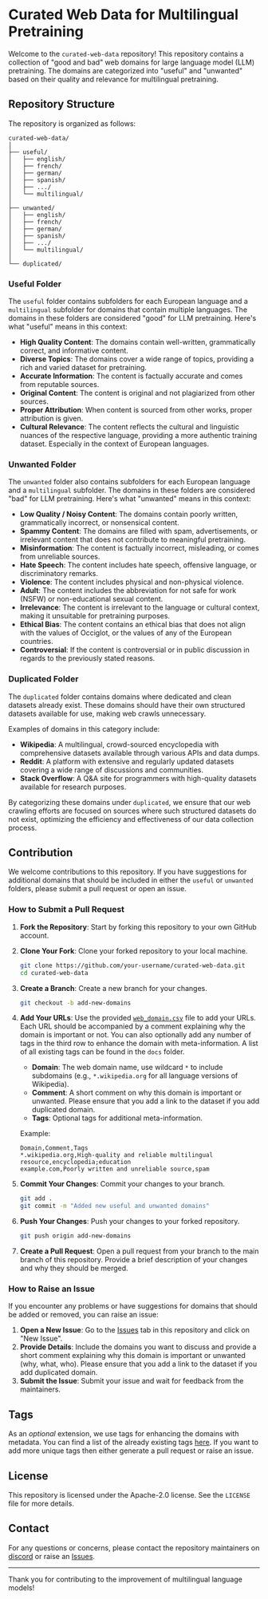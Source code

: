 # Curated Web Data for Multilingual Pretraining

Welcome to the `curated-web-data` repository! This repository contains a collection of "good and bad" web domains for large language model (LLM) pretraining. The domains are categorized into "useful" and "unwanted" based on their quality and relevance for multilingual pretraining. 

## Repository Structure

The repository is organized as follows:

```
curated-web-data/
│
├── useful/
│   ├── english/
│   ├── french/
│   ├── german/
│   ├── spanish/
│   ├── .../
│   └── multilingual/
│
├── unwanted/
│   ├── english/
│   ├── french/
│   ├── german/
│   ├── spanish/
│   ├── .../
│   └── multilingual/
│ 
└── duplicated/

```

### Useful Folder

The `useful` folder contains subfolders for each European language and a `multilingual` subfolder for domains that contain multiple languages. The domains in these folders are considered "good" for LLM pretraining. Here's what "useful" means in this context:

- **High Quality Content**: The domains contain well-written, grammatically correct, and informative content.
- **Diverse Topics**: The domains cover a wide range of topics, providing a rich and varied dataset for pretraining.
- **Accurate Information**: The content is factually accurate and comes from reputable sources.
- **Original Content**: The content is original and not plagiarized from other sources.
- **Proper Attribution**: When content is sourced from other works, proper attribution is given.
- **Cultural Relevance**: The content reflects the cultural and linguistic nuances of the respective language, providing a more authentic training dataset. Especially in the context of European languages.

### Unwanted Folder

The `unwanted` folder also contains subfolders for each European language and a `multilingual` subfolder. The domains in these folders are considered "bad" for LLM pretraining. Here's what "unwanted" means in this context:

- **Low Quality / Noisy Content**: The domains contain poorly written, grammatically incorrect, or nonsensical content.
- **Spammy Content**: The domains are filled with spam, advertisements, or irrelevant content that does not contribute to meaningful pretraining.
- **Misinformation**: The content is factually incorrect, misleading, or comes from unreliable sources.
- **Hate Speech**: The content includes hate speech, offensive language, or discriminatory remarks.
- **Violence**: The content includes physical and non-physical violence. 
- **Adult**: The content includes the abbreviation for not safe for work (NSFW) or non-educational sexual content. 
- **Irrelevance**: The content is irrelevant to the language or cultural context, making it unsuitable for pretraining purposes.
- **Ethical Bias**: The content contains an ethical bias that does not align with the values of Occiglot, or the values of any of the European countries. 
- **Controversial**: If the content is controversial or in public discussion in regards to the previously stated reasons. 

### Duplicated Folder

The `duplicated` folder contains domains where dedicated and clean datasets already exist. These domains should have their own structured datasets available for use, making web crawls unnecessary.

Examples of domains in this category include:
- **Wikipedia**: A multilingual, crowd-sourced encyclopedia with comprehensive datasets available through various APIs and data dumps.
- **Reddit**: A platform with extensive and regularly updated datasets covering a wide range of discussions and communities.
- **Stack Overflow**: A Q&A site for programmers with high-quality datasets available for research purposes.

By categorizing these domains under `duplicated`, we ensure that our web crawling efforts are focused on sources where such structured datasets do not exist, optimizing the efficiency and effectiveness of our data collection process.

## Contribution

We welcome contributions to this repository. If you have suggestions for additional domains that should be included in either the `useful` or `unwanted` folders, please submit a pull request or open an issue.

### How to Submit a Pull Request

1. **Fork the Repository**: Start by forking this repository to your own GitHub account.
2. **Clone Your Fork**: Clone your forked repository to your local machine.
   ```bash
   git clone https://github.com/your-username/curated-web-data.git
   cd curated-web-data
   ```
3. **Create a Branch**: Create a new branch for your changes.
   ```bash
   git checkout -b add-new-domains
   ```
4. **Add Your URLs**: Use the provided [`web_domain.csv`](./docs/template/web_domain.csv) file to add your URLs. Each URL should be accompanied by a comment explaining why the domain is important or not. You can also optionally add any number of tags in the third row to enhance the domain with meta-information. A list of all existing tags can be found in the `docs` folder.
   - **Domain**: The web domain name, use wildcard `*` to include subdomains (e.g., `*.wikipedia.org` for all language versions of Wikipedia).
   - **Comment**: A short comment on why this domain is important or unwanted. Please ensure that you add a link to the dataset if you add duplicated domain.
   - **Tags**: Optional tags for additional meta-information.
   
   Example:
   ```
   Domain,Comment,Tags
   *.wikipedia.org,High-quality and reliable multilingual resource,encyclopedia;education
   example.com,Poorly written and unreliable source,spam
   ```
5. **Commit Your Changes**: Commit your changes to your branch.
   ```bash
   git add .
   git commit -m "Added new useful and unwanted domains"
   ```
6. **Push Your Changes**: Push your changes to your forked repository.
   ```bash
   git push origin add-new-domains
   ```
7. **Create a Pull Request**: Open a pull request from your branch to the main branch of this repository. Provide a brief description of your changes and why they should be merged.

### How to Raise an Issue

If you encounter any problems or have suggestions for domains that should be added or removed, you can raise an issue:

1. **Open a New Issue**: Go to the [Issues](https://github.com/your-repository/issues) tab in this repository and click on "New Issue".
2. **Provide Details**: Include the domains you want to discuss and provide a short comment explaining why this domain is important or unwanted (why, what, who). Please ensure that you add a link to the dataset if you add duplicated domain.
3. **Submit the Issue**: Submit your issue and wait for feedback from the maintainers.

## Tags

As an *optional* extension, we use tags for enhancing the domains with metadata. You can find a list of the already existing tags [here](). If you want to add more unique tags then either generate a pull request or raise an issue. 

## License

This repository is licensed under the Apache-2.0 license. See the `LICENSE` file for more details.

## Contact

For any questions or concerns, please contact the repository maintainers on [discord]() or raise an [Issues](https://github.com/your-repository/issues).

---

Thank you for contributing to the improvement of multilingual language models!
